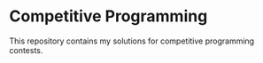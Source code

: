 # Competitive Programming

This repository contains my solutions for competitive programming contests.

